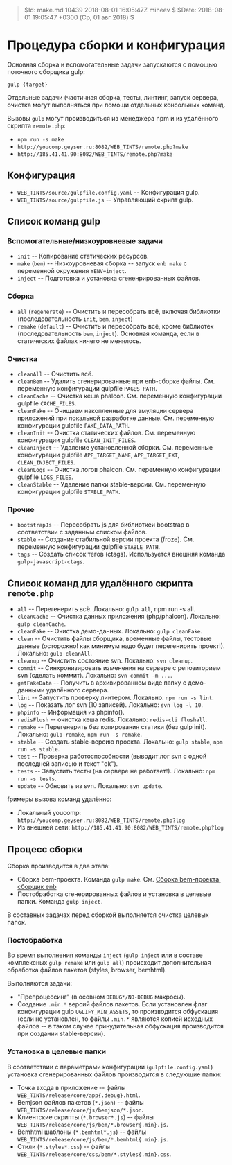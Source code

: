 > $Id: make.md 10439 2018-08-01 16:05:47Z miheev $
> $Date: 2018-08-01 19:05:47 +0300 (Ср, 01 авг 2018) $

Процедура сборки и конфигурация
===============================

Основная сборка и вспомогательные задачи запускаются с помощью поточного
сборщика gulp:

`gulp {target}`

Отдельные задачи (частичная сборка, тесты, линтинг, запуск сервера, очистка
могут выполняться при помощи отдельных консольных команд.

Вызовы `gulp` могут производиться из менеджера npm и из удалённого скрипта
`remote.php`:

- `npm run -s make`
- `http://youcomp.geyser.ru:8082/WEB_TINTS/remote.php?make`
- `http://185.41.41.90:8082/WEB_TINTS/remote.php?make`

Конфигурация
------------

- `WEB_TINTS/source/gulpfile.config.yaml` -- Конфигурация gulp.
- `WEB_TINTS/source/gulpfile.js` -- Управляющий скрипт gulp.

Список команд gulp
------------------

### Вспомогательные/низкоуровневые задачи

- `init` -- Копирование статических ресурсов.
- `make` (`bem`) -- Низкоуровневая сборка -- запуск `enb make` с переменной окружения `YENV=inject`.
- `inject` -- Подготовка и установка сгененрированных файлов.

### Сборка

- `all` (`regenerate`) -- Очистить и пересобрать всё, включая библиотки (последовательность `init`, `bem`, `inject`)
- `remake` (`default`) -- Очистить и пересобрать всё, кроме библиотек (последовательность `bem`, `inject`). Основная команда, если в статических файлах ничего не менялось.

### Очистка

- `cleanAll` -- Очистить всё.
- `cleanBem` -- Удалить сгенерированные при enb-сборке файлы. См. переменную конфигурации gulpfile `PAGES_PATH`.
- `cleanCache` -- Очистка кеша phalcon. См. переменную конфигурации gulpfile `CACHE_FILES`.
- `cleanFake` -- Очищаем накопленные для эмуляции сервера приложений при локальной разработке данные. См. переменную конфигурации gulpfile `FAKE_DATA_PATH`.
- `cleanInit` -- Очистка статических файлов. См. переменную конфигурации gulpfile `CLEAN_INIT_FILES`.
- `cleanInject` -- Удаление установленной сборки. См. переменные конфигурации gulpfile `APP_TARGET_NAME`, `APP_TARGET_EXT`, `CLEAN_INJECT_FILES`.
- `cleanLogs` -- Очистка логов phalcon. См. переменную конфигурации gulpfile `LOGS_FILES`.
- `cleanStable` -- Удаление папки stable-версии. См. переменную конфигурации gulpfile `STABLE_PATH`.

### Прочие

- `bootstrapJs` -- Пересобрать js для библиоткеи bootstrap в соответствии с заданным списком файлов.
- `stable` -- Создание стабильной версии проекта (froze). См. переменную конфигурации gulpfile `STABLE_PATH`.
- `tags` -- Создать список тегов (ctags). Используется внешняя команда `gulp-javascript-ctags`.

Список команд для удалённого скрипта `remote.php`
-------------------------------------------------

- `all` -- Перегенерить всё. Локально: `gulp all`, npm run -s all.
- `cleanCache` -- Очистка данных приложения (php/phalcon). Локально: `gulp cleanCache`.
- `cleanFake` -- Очистка демо-данных. Локально: `gulp cleanFake`.
- `clean` -- Очистить файлы сборщика, временные файлы, тестовые данные (осторожно! как минимум надо будет перегенирить проект!). Локально: `gulp cleanAll`.
- `cleanup` -- Очистить состояние svn. Локально: `svn cleanup`.
- `commit` -- Синхронизировать изменения на сервере с репозиторием svn (сделать коммит). Локально: `svn commit -m ...`.
- `getFakeData` -- Получить в архивированном виде папку с демо-данными удалённого сервера.
- `lint` -- Запустить проверку линтером. Локально: `npm run -s lint`.
- `log` -- Показать лог svn (10 записей). Локально: `svn log -l 10`.
- `phpinfo` -- Информация из phpinfo().
- `redisFlush` -- очистка кеша redis. Локально: `redis-cli flushall`.
- `remake` -- Перегенерить без копирования статики (без gulp init). Локально: `gulp remake`, `npm run -s remake`.
- `stable` -- Создать stable-версию проекта. Локально: `gulp stable`, `npm run -s stable`.
- `test` -- Проверка работоспособности (выводит лог svn с одной последней записью и текст "ok").
- `tests` -- Запустить тесты (на сервере не работает!). Локально: `npm run -s tests`.
- `update` -- Обновить из svn. Локально: `svn update`.

fримеры вызова команд удалённо:

- Локальный youcomp: `http://youcomp.geyser.ru:8082/WEB_TINTS/remote.php?log`
- Из внешней сети: `http://185.41.41.90:8082/WEB_TINTS/remote.php?log`

Процесс сборки
--------------

Сборка производится в два этапа:

- Сборка bem-проекта. Команда `gulp make`. См. [Сборка bem-проекта, сборщик enb](enb-make.md)
- Постобработка сгенерированных файлов и установка в целевые папки. Команда `gulp inject.`

В составных задачах перед сборкой выполняется очистка целевых папок.

### Постобработка

Во время выполнения команды `inject` (`gulp inject` или в составе
комплексных `gulp remake` или `gulp all`) происходит дополнительная обработка
файлов пакетов (styles, browser, bemhtml).

Выполняются задачи:

- "Препроцессинг" (в осовном `DEBUG*/NO-DEBUG` макросы).
- Создание `.min.*` версий файлов пакетов. Если установлен флаг конфигурации
  gulp `UGLIFY_MIN_ASSETS`, то производится обфускация (если не установлен, то
  файлы `.min.*` являются копией исходных файлов -- в таком случае
  принудительная обфускация производится при создании stable-версии).

### Установка в целевые папки

В соответствии с параметрами конфигурации (`gulpfile.config.yaml`) установка сгенерированных файлов производится в следующие папки:

- Точка входа в приложение -- файлы `WEB_TINTS/release/core/app{.debug}.html`.
- Bemjson файлов пакетов (`*.json`) -- файлы `WEB_TINTS/release/core/js/bemjson/*.json`.
- Клиентские скрипты (`*.browser*.js`) -- файлы `WEB_TINTS/release/core/js/bem/*.browser{.min}.js`.
- Bemhtml шаблоны (`*.bemhtml*.js`) -- файлы `WEB_TINTS/release/core/js/bem/*.bemhtml{.min}.js`.
- Стили (`*.styles*.css`) -- файлы `WEB_TINTS/release/core/css/bem/*.styles{.min}.css`.

